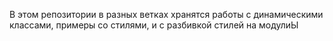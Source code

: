 В этом репозитории в разных ветках хранятся работы с динамическими классами, примеры со стилями, и с разбивкой стилей на модулиЫ
